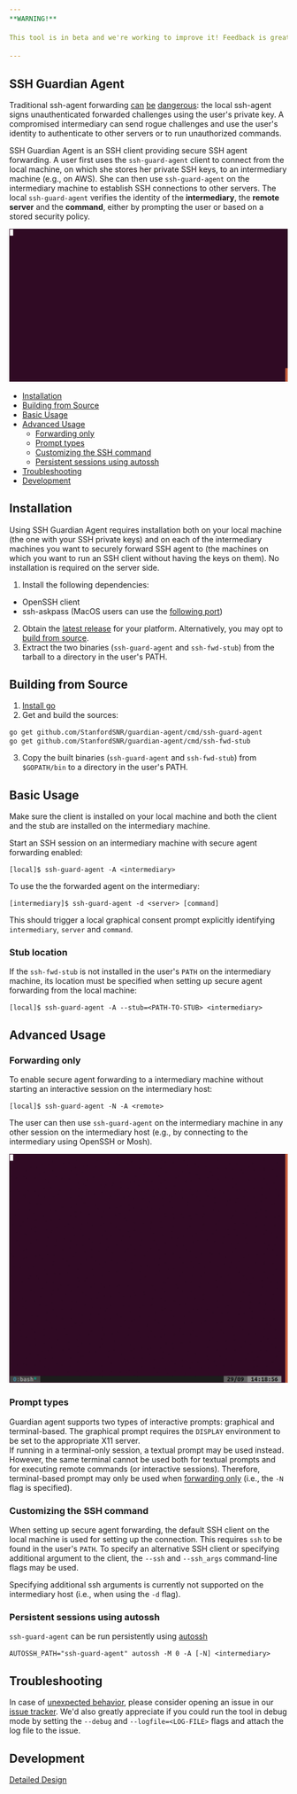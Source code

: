 ```yaml
---
**WARNING!**

This tool is in beta and we're working to improve it! Feedback is greatly appreciated, but please use at your own risk!

---
```


## SSH Guardian Agent

Traditional ssh-agent forwarding [can](https://heipei.github.io/2015/02/26/SSH-Agent-Forwarding-considered-harmful/) [be](https://news.ycombinator.com/item?id=9425805) [dangerous](https://lyte.id.au/2012/03/19/ssh-agent-forwarding-is-a-bug/): the local ssh-agent signs unauthenticated forwarded challenges using the user's private key. A compromised intermediary can send rogue challenges and use the user's identity to authenticate to other servers or to run unauthorized commands.

SSH Guardian Agent is an SSH client providing secure SSH agent forwarding. A user first uses the `ssh-guard-agent` client to connect from the local machine, on which she stores her private SSH keys, to an intermediary machine (e.g., on AWS). She can then use `ssh-guard-agent` on the intermediary machine to establish SSH connections to other servers. The local `ssh-guard-agent` verifies the identity of the **intermediary**, the **remote server** and the **command**, either by prompting the user or based on a stored security policy.

![Example](animation.gif)

* [Installation](#installation)
* [Building from Source](#building-from-source)
* [Basic Usage](#basic-usage)
* [Advanced Usage](#advanced-usage)
  * [Forwarding only](#forwarding-only)
  * [Prompt types](#prompt-types)
  * [Customizing the SSH command](#customizing-the-ssh-command)
  * [Persistent sessions using autossh](#persistent-sessions-using-autossh)
* [Troubleshooting](#troubleshooting)
* [Development](#development)


## Installation
Using SSH Guardian Agent requires installation both on your local machine (the one with your SSH private keys) and on each of the intermediary machines you want to securely forward SSH agent to (the machines on which you want to run an SSH client without having the keys on them). No installation is required on the server side.

1. Install the following dependencies:
  * OpenSSH client
  * ssh-askpass (MacOS users can use the [following port](https://github.com/theseal/ssh-askpass))
2. Obtain the [latest release](https://github.com/StanfordSNR/guardian-agent/releases/latest) for your platform. 
Alternatively, you may opt to [build from source](#building).
3. Extract the two binaries (`ssh-guard-agent` and `ssh-fwd-stub`) from the
   tarball to a directory in the user's PATH.

## Building from Source
1. [Install go](https://golang.org/doc/install)
2. Get and build the sources:
```
go get github.com/StanfordSNR/guardian-agent/cmd/ssh-guard-agent
go get github.com/StanfordSNR/guardian-agent/cmd/ssh-fwd-stub
```
3. Copy the built binaries (`ssh-guard-agent` and `ssh-fwd-stub`) from `$GOPATH/bin` to a directory in the user's PATH.

## Basic Usage

Make sure the client is installed on your local machine and both the client and the stub
are installed on the intermediary machine.

Start an SSH session on an intermediary machine with secure agent forwarding enabled:

```
[local]$ ssh-guard-agent -A <intermediary>
```  


To use the the forwarded agent on the intermediary:
```
[intermediary]$ ssh-guard-agent -d <server> [command]
```

This should trigger a local graphical consent prompt explicitly identifying `intermediary`, `server` and `command`.

### Stub location

If the `ssh-fwd-stub` is not installed in the user's `PATH` on the intermediary machine, its location must be specified when setting up secure agent forwarding from the local machine:

```
[local]$ ssh-guard-agent -A --stub=<PATH-TO-STUB> <intermediary>
```

## Advanced Usage

### Forwarding only
To enable secure agent forwarding to a intermediary machine without starting an interactive session on the intermediary host:

```
[local]$ ssh-guard-agent -N -A <remote>
```

The user can then use ``ssh-guard-agent`` on the intermediary machine in any other session on the intermediary host (e.g., by connecting to the intermediary using OpenSSH or Mosh).

![Example](animationN.gif)

### Prompt types

Guardian agent supports two types of interactive prompts: graphical and terminal-based.
The graphical prompt requires the `DISPLAY` environment to be set to the appropriate X11 server.  
If running in a terminal-only session, a textual prompt may be used instead. However, the same terminal cannot be used both for textual prompts and for executing remote commands (or interactive sessions).
Therefore, terminal-based prompt may only be used when [forwarding only](#forwarding-only) (i.e., the `-N` flag is specified).

### Customizing the SSH command

When setting up secure agent forwarding, the default SSH client on the local machine is used for setting up the connection. This requires `ssh` to be found in the user's `PATH`. To specify an alternative SSH client or specifying additional argument to the client, the `--ssh` and `--ssh_args` command-line flags may be used. 

Specifying additional ssh arguments is currently not supported on the intermediary host (i.e., when using the `-d` 
flag).  

### Persistent sessions using autossh
`ssh-guard-agent` can be run persistently using [autossh](https://linux.die.net/man/1/autossh)

```
AUTOSSH_PATH="ssh-guard-agent" autossh -M 0 -A [-N] <intermediary>
```

## Troubleshooting

In case of [unexpected behavior](https://en.wikipedia.org/wiki/Bug_(software)), please consider opening an issue in our [issue tracker](https://github.com/StanfordSNR/guardian-agent/issues).
We'd also greatly appreciate if you could run the tool in debug mode by setting the `--debug` and `--logfile=<LOG-FILE>` flags and attach the log file to the issue.

## Development
[Detailed Design](doc/design.md)
